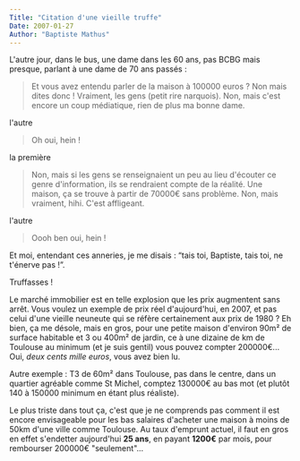 ```yaml
---
Title: "Citation d'une vieille truffe"
Date: 2007-01-27
Author: "Baptiste Mathus"
---
```




L'autre jour, dans le bus, une dame dans les 60 ans, pas BCBG mais
presque, parlant à une dame de 70 ans passés :

> Et vous avez entendu parler de la maison à 100000 euros ? Non mais
> dites donc ! Vraiment, les gens (petit rire narquois). Non, mais c'est
> encore un coup médiatique, rien de plus ma bonne dame.

l'autre

> Oh oui, hein !

la première

> Non, mais si les gens se renseignaient un peu au lieu d'écouter ce
> genre d'information, ils se rendraient compte de la réalité. Une
> maison, ça se trouve à partir de 70000€ sans problème. Non, mais
> vraiment, hihi. C'est affligeant.

l'autre

> Oooh ben oui, hein !

Et moi, entendant ces anneries, je me disais : “tais toi, Baptiste, tais
toi, ne t'énerve pas !”.

Truffasses !

Le marché immobilier est en telle explosion que les prix augmentent sans
arrêt. Vous voulez un exemple de prix réel d'aujourd'hui, en 2007, et
pas celui d'une vieille neuneute qui se réfère certainement aux prix de
1980 ? Eh bien, ça me désole, mais en gros, pour une petite maison
d'environ 90m² de surface habitable et 3 ou 400m² de jardin, ce à une
dizaine de km de Toulouse au minimum (et je suis gentil) vous pouvez
compter 200000€... Oui, *deux cents mille euros*, vous avez bien lu.

Autre exemple : T3 de 60m² dans Toulouse, pas dans le centre, dans un
quartier agréable comme St Michel, comptez 130000€ au bas mot (et plutôt
140 à 150000 minimum en étant plus réaliste).

Le plus triste dans tout ça, c'est que je ne comprends pas comment il
est encore envisageable pour les bas salaires d'acheter une maison à
moins de 50km d'une ville comme Toulouse. Au taux d'emprunt actuel, il
faut en gros en effet s'endetter aujourd'hui **25 ans**, en payant
**1200€** par mois, pour rembourser 200000€ "seulement"...

